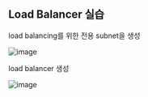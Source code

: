 Load Balancer 실습
---------
load balancing를 위한 전용 subnet을 생성  

  
![image](https://github.com/RyuJiye/NCP-WIL/assets/90456695/9c5a8e43-b38d-4f4a-bae3-81176f1377c5)



load balancer 생성 
  
![image](https://github.com/RyuJiye/NCP-WIL/assets/90456695/9ad8f9d8-7373-4d29-85f4-6032c10a2316)
